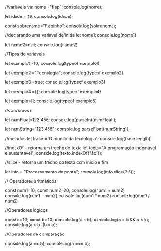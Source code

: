 //variaveis
var nome ="fiap";
console.log(nome);

let idade = 19;
console.log(idade);

const sobrenome="Fiapinho";
console.log(sobrenome);

//declarando uma varíavel definida
let nome1;
console.log(nome1)

let nome2=null;
console.log(nome2)

//Tipos de variaveis

let exemplo1 =10;
console.log(typeof exemplo1)

let exemplo2 ="Tecnologia";
console.log(typeof exemplo2)

let exemplo3 =true;
console.log(typeof exemplo3)

let exemplo4 ={};
console.log(typeof exemplo4)

let exemplo=[];
console.log(typeof exemplo5)

//conversoes

let numFloat=123.456;
console.log(parseInt(numFloat));

let numString="123.456";
console.log(parseFloat(numString));

//metodos
let frase ="O mundo da tecnologia";
console.log(frase.length);

//indexOf - retorna um trecho do texto
let texto="A programação indomável e sustentavel";
console.log(texto.indexOf("ão"));

//slice - retorna um trecho do texto com inicio e fim

let info = "Processamento de ponta";
console.log(info.slice(2,6));

// Operadores aritméticos

const num1=10;
const num2=20;
console.log(num1 + num2)
console.log(num1 - num2)
console.log(num1 * num2)
console.log(num1 / num2)

//Operadores lógicos

const a=10;
const b=20;
console.log(a < b);
console.log(a > b && a < b);
console.log(a < b ||b < a);


//Operadores de comparação

console.log(a == b);
console.log(a === b);
